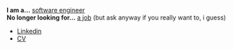 **I am a...** [software engineer](https://leondrolio.com/cv)  
**No longer looking for...** [a job](https://leondrolio.com/cv) (but ask anyway if you really want to, i guess)

- [Linkedin](https://www.linkedin.com/in/leondro/)
- [CV](https://leondrolio.com/cv)
